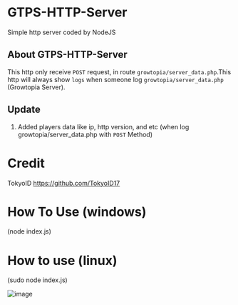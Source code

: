 # GTPS-HTTP-Server
Simple http server coded by NodeJS

## About GTPS-HTTP-Server
This http only receive ``POST`` request, in route ``growtopia/server_data.php``.This http will always show ``logs`` when someone log ``growtopia/server_data.php`` (Growtopia Server).
## Update
1. Added players data like ip, http version, and etc (when log growtopia/server_data.php with ``POST`` Method)

# Credit
TokyoID https://github.com/TokyoID17

# How To Use (windows)
(node index.js)

# How to use (linux)
(sudo node index.js)

![image](https://camo.githubusercontent.com/e0e4984e0d2d74f6332277a2309cbb4e3d619e50/68747470733a2f2f63646e2e646973636f72646170702e636f6d2f6174746163686d656e74732f3734323638393633363330343032373636382f3736343431373834363836303035343533382f756e6b6e6f776e2e706e67)


